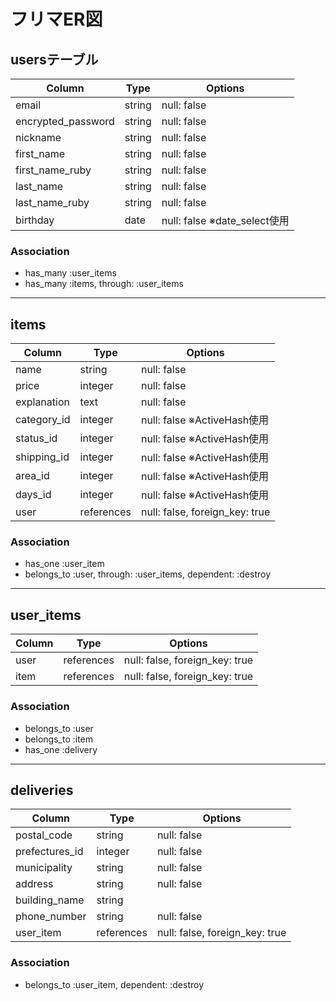 # フリマER図

## usersテーブル

|Column|Type|Options|
|------|----|-------|
|email|string|null: false|
|encrypted_password|string|null: false|
|nickname|string|null: false|
|first_name|string|null: false|
|first_name_ruby|string|null: false|
|last_name|string|null: false|
|last_name_ruby|string|null: false|
|birthday|date|null: false ※date_select使用|

### Association
- has_many :user_items
- has_many :items, through: :user_items


--- 
## items

|Column|Type|Options|
|------|----|-------|
|name|string|null: false|
|price|integer|null: false|
|explanation|text|null: false|
|category_id|integer|null: false ※ActiveHash使用|
|status_id|integer|null: false ※ActiveHash使用|
|shipping_id|integer|null: false ※ActiveHash使用|
|area_id|integer|null: false ※ActiveHash使用|
|days_id|integer|null: false ※ActiveHash使用|
|user|references|null: false, foreign_key: true|

### Association
- has_one :user_item
- belongs_to :user, through: :user_items, dependent: :destroy


---
## user_items

|Column|Type|Options|
|------|----|-------|
|user|references|null: false, foreign_key: true|
|item|references|null: false, foreign_key: true|

### Association
- belongs_to :user
- belongs_to :item
- has_one :delivery


---
## deliveries

|Column|Type|Options|
|------|----|-------|
|postal_code|string|null: false|
|prefectures_id|integer|null: false|
|municipality|string|null: false|
|address|string|null: false|
|building_name|string|     |
|phone_number|string|null: false|
|user_item|references|null: false, foreign_key: true|

### Association
* belongs_to :user_item, dependent: :destroy
